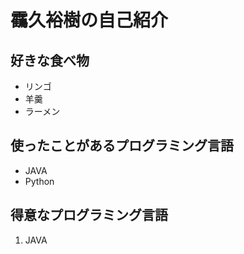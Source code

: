 # 靍久裕樹の自己紹介

## 好きな食べ物
- リンゴ
- 羊羹
- ラーメン
## 使ったことがあるプログラミング言語
- JAVA
- Python


## 得意なプログラミング言語
1. JAVA